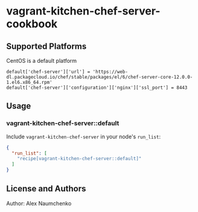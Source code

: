 # vagrant-kitchen-chef-server-cookbook

## Supported Platforms

CentOS is a default platform

```
default['chef-server']['url'] = 'https://web-dl.packagecloud.io/chef/stable/packages/el/6/chef-server-core-12.0.0-1.el6.x86_64.rpm'
default['chef-server']['configuration']['nginx']['ssl_port'] = 8443
```

## Usage

### vagrant-kitchen-chef-server::default

Include `vagrant-kitchen-chef-server` in your node's `run_list`:

```json
{
  "run_list": [
    "recipe[vagrant-kitchen-chef-server::default]"
  ]
}
```

## License and Authors

Author: Alex Naumchenko

